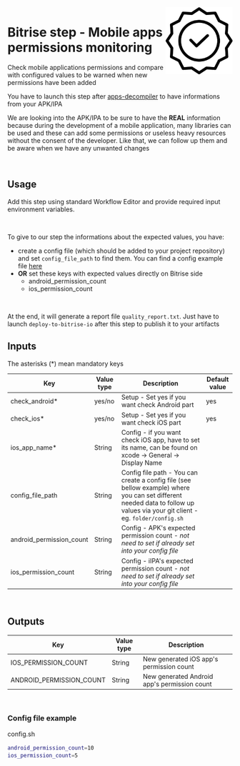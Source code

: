 <img align="right" src="assets/icon.svg" width="150" height="150" >

# Bitrise step - Mobile apps permissions monitoring

Check mobile applications permissions and compare with configured values to be warned when new permissions have been added

You have to launch this step after [apps-decompiler](https://github.com/imranMnts/bitrise-step-apps-decompiler) to have informations from your APK/IPA

We are looking into the APK/IPA to be sure to have the **REAL** information because during the development of a mobile application, many libraries can be used and these can add some permissions or useless heavy resources without the consent of the developer. Like that, we can follow up them and be aware when we have any unwanted changes

<br/>

## Usage

Add this step using standard Workflow Editor and provide required input environment variables.

<br/>

To give to our step the informations about the expected values, you have:
- create a config file (which should be added to your project repository) and set `config_file_path`  to find them. You can find a config example file [here](#config-file-example)
- **OR** set these keys with expected values directly on Bitrise side
  - android_permission_count
  - ios_permission_count

<br/>

At the end, it will generate a report file `quality_report.txt`. Just have to launch `deploy-to-bitrise-io` after this step to publish it to your artifacts

## Inputs

The asterisks (*) mean mandatory keys

|Key             |Value type                     |Description    |Default value        
|----------------|-------------|--------------|--------------|
|check_android* |yes/no |Setup - Set yes if you want check Android part|yes|
|check_ios* |yes/no |Setup - Set yes if you want check iOS part|yes|
|ios_app_name* | String |Config - if you want check iOS app, have to set its name, can be found on xcode -> General -> Display Name||
|config_file_path |String |Config file path - You can create a config file (see bellow example) where you can set different needed data to follow up values via your git client - eg. `folder/config.sh` ||
|android_permission_count | String |Config - APK's expected permission count - *not need to set if already set into your config file*||
|ios_permission_count | String |Config - iIPA's expected permission count - *not need to set if already set into your config file*||

<br />

## Outputs

|Key             |Value type    |Description
|----------------|-------------|--------------|
|IOS_PERMISSION_COUNT |String |New generated iOS app's permission count|
|ANDROID_PERMISSION_COUNT |String |New generated Android app's permission count|

<br />

### Config file example

config.sh
```bash
android_permission_count=10
ios_permission_count=5
```
